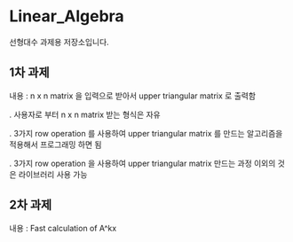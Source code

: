 # Linear_Algebra
선형대수 과제용 저장소입니다.

## 1차 과제
내용 : n x n matrix 을 입력으로 받아서  upper triangular matrix 로 출력함

. 사용자로 부터 n x n matrix 받는 형식은 자유

. 3가지 row operation  를 사용하여 upper triangular matrix 를 만드는 알고리즘을 적용해서  프로그래밍 하면 됨

. 3가지 row operation  을 사용하여  upper triangular matrix  만드는 과정 이외의 것은  라이브러리 사용 가능

## 2차 과제
내용 : Fast calculation of A^kx
